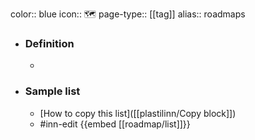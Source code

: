 color:: blue
icon:: 🗺️
page-type:: [[tag]]
alias:: roadmaps

- ### Definition 
  - 
- ### Sample list
  - [How to copy this list]([[plastilinn/Copy block]])
  - #inn-edit {{embed [[roadmap/list]]}}


